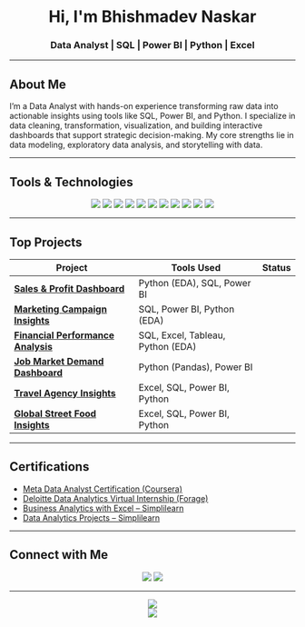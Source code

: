 <h1 align="center">Hi, I'm Bhishmadev Naskar</h1>
<h3 align="center">Data Analyst | SQL | Power BI | Python | Excel</h3>

---

## About Me

I’m a Data Analyst with hands-on experience transforming raw data into actionable insights using tools like SQL, Power BI, and Python. I specialize in data cleaning, transformation, visualization, and building interactive dashboards that support strategic decision-making. My core strengths lie in data modeling, exploratory data analysis, and storytelling with data.

---

## Tools & Technologies

<p align="center">
  <img src="https://img.shields.io/badge/Power_BI-yellow?logo=powerbi" />
  <img src="https://img.shields.io/badge/SQL-blue?logo=postgresql" />
  <img src="https://img.shields.io/badge/Python-3776AB?logo=python&logoColor=white" />
  <img src="https://img.shields.io/badge/Pandas-150458?logo=pandas&logoColor=white" />
  <img src="https://img.shields.io/badge/Excel-217346?logo=microsoft-excel&logoColor=white" />
  <img src="https://img.shields.io/badge/Tableau-E97627?logo=tableau&logoColor=white" />
  <img src="https://img.shields.io/badge/Seaborn-4B8BBE" />
  <img src="https://img.shields.io/badge/Matplotlib-11557C" />
  <img src="https://img.shields.io/badge/Plotly-3F4F75" />
  <img src="https://img.shields.io/badge/GitHub-181717?logo=github&logoColor=white" />
  <img src="https://img.shields.io/badge/Generative_AI-blueviolet?logo=openai" />
</p>

---

## Top Projects

| Project | Tools Used | Status |
|--------|-------------|--------|
| **[Sales & Profit Dashboard](https://github.com/Bhishmadev2003/sales-profit-performance-dashboard)** | Python (EDA), SQL, Power BI |
| **[Marketing Campaign Insights](https://github.com/Bhishmadev2003/marketing-campaign-insights)** | SQL, Power BI, Python (EDA) |
| **[Financial Performance Analysis](https://github.com/Bhishmadev2003/bank-loan-analysis-dashboard)** | SQL, Excel, Tableau, Python (EDA) |
| **[Job Market Demand Dashboard](https://github.com/Bhishmadev2003/Job-Market-Analysis)** | Python (Pandas), Power BI |
| **[Travel Agency Insights](https://github.com/Bhishmadev2003/Travel_insights)** | Excel, SQL, Power BI, Python |
| **[Global Street Food Insights](https://github.com/Bhishmadev2003/Global_street_food_insights)** | Excel, SQL, Power BI, Python |

---

## Certifications

- [Meta Data Analyst Certification (Coursera)](https://www.coursera.org/account/accomplishments/professional-cert/S7D7Q14109ZB?utm_source=link&utm_medium=certificate&utm_content=cert_image&utm_campaign=sharing_cta&utm_product=prof)
- [Deloitte Data Analytics Virtual Internship (Forage)](https://www.theforage.com/simulations/deloitte-au/data-analytics-s5zy)
- [Business Analytics with Excel – Simplilearn](https://www.simplilearn.com/skillup-certificate-landing?token=eyJjb3Vyc2VfaWQiOiI2NjQiLCJjZXJ0aWZpY2F0ZV91cmwiOiJodHRwczpcL1wvY2VydGlmaWNhdGVzLnNpbXBsaWNkbi5uZXRcL3NoYXJlXC84MzQ3MTcwXzg2OTkxMDExNzQ3MzA0NDY1ODE0LnBuZyIsInVzZXJuYW1lIjoiQmhpc2htYWRldiBOYXNrYXIifQ)
- [Data Analytics Projects – Simplilearn](https://www.simplilearn.com/skillup-certificate-landing?token=eyJjb3Vyc2VfaWQiOiI0NzYwIiwiY2VydGlmaWNhdGVfdXJsIjoiaHR0cHM6XC9cL2NlcnRpZmljYXRlcy5zaW1wbGljZG4ubmV0XC9zaGFyZVwvODM1NDU3NV84Njk5MTAxMTc0NzQ3Mjg5NjMzMC5wbmciLCJ1c2VybmFtZSI6IkJoaXNobWFkZXYgTmFza2FyIn0)

---

## Connect with Me

<p align="center">
  <a href="mailto:bhishmadev2003@gmail.com"><img src="https://img.shields.io/badge/Gmail-D14836?style=flat&logo=gmail&logoColor=white" /></a>
  <a href="https://www.linkedin.com/in/bhishmadev-naskar"><img src="https://img.shields.io/badge/LinkedIn-0077B5?style=flat&logo=linkedin&logoColor=white" /></a>
</p>

---

<p align="center">
  <img src="https://github-readme-stats.vercel.app/api?username=Bhishmadev2003&show_icons=true&theme=react&hide_title=true&count_private=true" />
  <br/>
  <img src="https://github-readme-streak-stats.herokuapp.com/?user=Bhishmadev2003&theme=react" />
</p>
